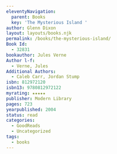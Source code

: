 ```yaml
---
eleventyNavigation:
  parent: Books
  key: 'The Mysterious Island '
author: Glenn Dixon
layout: layouts/books.njk
permalink: /books/the-mysterious-island/
Book Id:
  - 32831
bookauthor: Jules Verne
Author l-f:
  - Verne, Jules
Additional Authors:
  - Caleb Carr, Jordan Stump
isbn: 812972120
isbn13: 9780812972122
myrating: ★★★★★
publisher: Modern Library
pages: 723
yearpublished: 2004
status: read
categories:
  - GoodReads
  - Uncategorized
tags:
  - books
---
```

